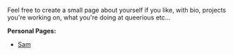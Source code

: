 <!-- TITLE: People -->

Feel free to create a small page about yourself if you like, with bio, projects you're working on, what you're doing at queerious etc...

**Personal Pages:**

* [Sam](/people/sam)